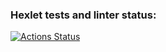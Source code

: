 ### Hexlet tests and linter status:
[![Actions Status](https://github.com/aleksfomichev/frontend-project-44/actions/workflows/hexlet-check.yml/badge.svg)](https://github.com/aleksfomichev/frontend-project-44/actions)